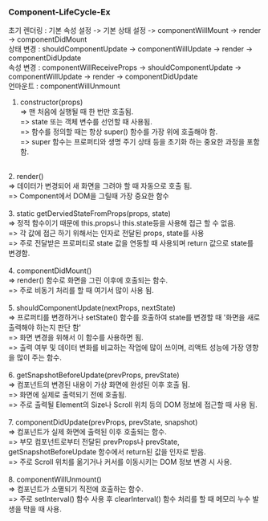 ### Component-LifeCycle-Ex

초기 렌더링 : 기본 속성 설정 -> 기본 상태 설정 -> componentWillMount -> render -> componentDidMount<br />
상태 변경   : shouldComponentUpdate -> componentWillUpdate -> render -> componentDidUpdate<br />
속성 변경   : componentWillReceiveProps -> shouldComponentUpdate -> componentWillUpdate -> render -> componentDidUpdate<br />
언마운트    : componentWillUnmount
<br />
1. constructor(props)<br />
=> 맨 처음에 실행될 때 한 번만 호출됨.<br />
=> state 또는 객체 변수를 선언할 때 사용됨.<br />
=> 함수를 정의할 때는 항상 super() 함수를 가장 위에 호출해야 함.<br />
=> super 함수는 프로퍼티와 생명 주기 상태 등을 초기화 하는 중요한 과정을 포함함.<br />
<br />
2. render()<br />
=> 데이터가 변경되어 새 화면을 그려야 할 때 자동으로 호출 됨.<br />
=> Component에서 DOM을 그릴때 가장 중요한 함수<br />
<br />
3. static getDerviedStateFromProps(props, state)<br />
=> 정적 함수이기 때문에 this.props나 this.state등을 사용해 접근 할 수 없음.<br />
=> 각 값에 접근 하기 위해서는 인자로 전달된 props, state를 사용<br />
=> 주로 전달받은 프로퍼티로 state 값을 연동할 때 사용되며 return 값으로 state를 변경함.<br />
<br />
4. componentDidMount()<br />
=> render() 함수로 화면을 그린 이후에 호출되는 함수.<br />
=> 주로 비동기 처리를 할 때 여기서 많이 사용 됨.<br />
<br />
5. shouldComponentUpdate(nextProps, nextState)<br />
=> 프로퍼티를 변경하거나 setState() 함수를 호출하여 state를 변경할 때 '화면을 새로 출력해야 하는지 판단 함'<br />
=> 화면 변경을 위해서 이 함수를 사용하면 됨.<br />
=> 출력 여부 및 데이터 변화를 비교하는 작업에 많이 쓰이며, 리액트 성능에 가장 영향을 많이 주는 함수.<br />
<br />
6. getSnapshotBeforeUpdate(prevProps, prevState)<br />
=> 컴포넌트의 변경된 내용이 가상 화면에 완성된 이후 호출 됨.<br />
=> 화면에 실제로 출력되기 전에 호출됨.<br />
=> 주로 출력될 Element의 Size나 Scroll 위치 등의 DOM 정보에 접근할 때 사용 됨.<br />
<br />
7. componentDidUpdate(prevProps, prevState, snapshot)<br />
=> 컴포넌트가 실제 화면에 출력된 이후 호출되는 함수.<br />
=> 부모 컴포넌트로부터 전달된 prevProps나 prevState, getSnapshotBeforeUpdate 함수에서 return된 값을 인자로 받음.<br />
=> 주로 Scroll 위치를 옮기거나 커서를 이동시키는 DOM 정보 변경 시 사용.<br />
<br />
8. componentWillUnmount()<br />
=> 컴포넌트가 소멸되기 직전에 호출하는 함수.<br />
=> 주로 setInterval() 함수 사용 후 clearInterval() 함수 처리를 할 때 메모리 누수 발생을 막을 때 사용.<br />
